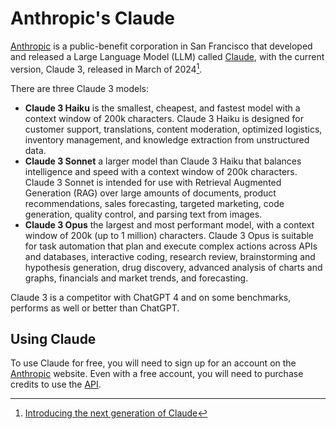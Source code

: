 # Anthropic's Claude
[Anthropic][ANTH] is a public-benefit corporation in San Francisco that developed and 
released a Large Language Model (LLM) called [Claude](https://www.anthropic.com/claude),
with the current version, Claude 3, released in March of 2024[^CLAUDE]. 

There are three Claude 3 models:

- **Claude 3 Haiku** is the smallest, cheapest, and fastest model with a context window of 200k 
  characters. Claude 3 Haiku is designed for customer support, translations,
  content moderation, optimized logistics, inventory management, and knowledge extraction from
  unstructured data.
- **Claude 3 Sonnet** a larger model than Claude 3 Haiku that balances intelligence and speed with
  a context window of 200k characters. Claude 3 Sonnet is intended for use with Retrieval
  Augmented Generation (RAG) over large amounts of documents, product recommendations, sales
  forecasting, targeted marketing, code generation, quality control, and parsing text from images.
- **Claude 3 Opus** the largest and most performant model, with a context window of 200k (up to 1 million) characters.
  Claude 3 Opus is suitable for task automation that plan and execute complex actions
  across APIs and databases, interactive coding, research review, brainstorming and hypothesis generation,
  drug discovery, advanced analysis of charts and graphs, financials and market trends, and forecasting.

Claude 3 is a competitor with ChatGPT 4 and on some benchmarks, performs as well 
or better than ChatGPT. 

## Using Claude
To use Claude for free, you will need to sign up for an account on the [Anthropic][ANTH] website.
Even with a free account, you will need to purchase credits to use 
the [API](https://www.anthropic.com/api). 

[^CLAUDE]: [Introducing the next generation of Claude](https://www.anthropic.com/news/claude-3-family)

[ANTH]: https://www.anthropic.com/
